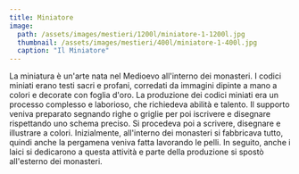 ```yaml
---
title: Miniatore
image: 
  path: /assets/images/mestieri/1200l/miniatore-1-1200l.jpg
  thumbnail: /assets/images/mestieri/400l/miniatore-1-400l.jpg
  caption: "Il Miniatore"
---
```



La miniatura è un'arte nata nel Medioevo all'interno dei monasteri. I codici miniati erano testi sacri e profani, corredati da immagini dipinte a mano a colori e decorate con foglia d'oro. La produzione dei codici miniati era un processo complesso e laborioso, che richiedeva abilità e talento. Il supporto veniva preparato segnando righe o griglie per poi iscrivere e disegnare rispettando uno schema preciso. Si procedeva poi a scrivere, disegnare e illustrare a colori. Inizialmente, all'interno dei monasteri si fabbricava tutto, quindi anche la pergamena veniva fatta lavorando le pelli. In seguito, anche i laici si dedicarono a questa attività e parte della produzione si spostò all'esterno dei monasteri.
